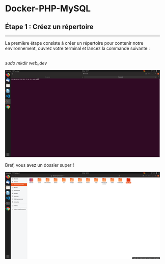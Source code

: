 # Docker-PHP-MySQL

<h2> Étape 1 : Créez un répertoire </h2>
<hr>

<p> La première étape consiste à créer un répertoire pour contenir notre environnement, ouvrez votre terminal et lancez la commande suivante : <br><br>

<em> sudo mkdir web_dev </em>

<img src="1.png">


<p> Bref, vous avez un dossier super ! </p>

<img src="2.png">